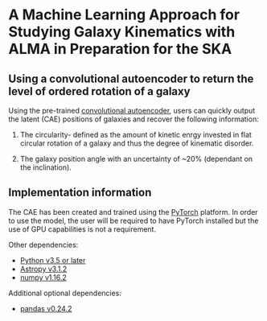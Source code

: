 # **A Machine Learning Approach for Studying Galaxy Kinematics with ALMA in Preparation for the SKA**

## **Using a convolutional autoencoder to return the level of ordered rotation of a galaxy**

Using the pre-trained [convolutional autoencoder](https://github.com/SpaceMeerkat/CAE/blob/master/Kinematics_Tester_Files/CAE_Epoch_300.pt), users can quickly output the latent  (CAE) positions of galaxies and recover the following information:

1. The circularity- defined as the amount of kinetic enrgy invested in flat circular rotation of a galaxy and thus the degree of kinematic disorder.

2. The galaxy position angle with an uncertainty of ~20% (dependant on the inclination).

## **Implementation information** 

The CAE has been created and trained using the [PyTorch](https://pytorch.org/) platform. In order to use the model, the user will be required to have PyTorch installed but the use of GPU capabilities is not a requirement.

Other dependencies:

* [Python v3.5 or later](https://www.python.org/)
* [Astropy v3.1.2](https://www.astropy.org/)
* [numpy v1.16.2](https://www.numpy.org/)

Additional optional dependencies:

* [pandas v0.24.2](https://pandas.pydata.org/)



